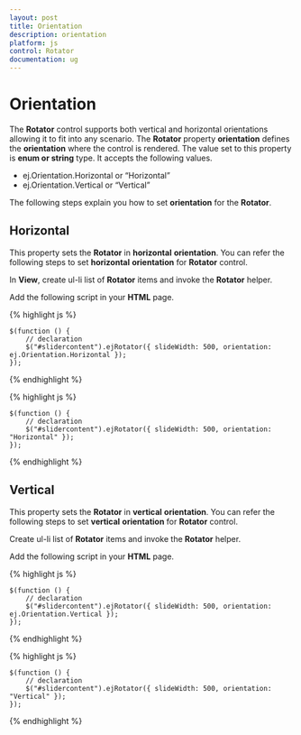 ```yaml
---
layout: post
title: Orientation
description: orientation
platform: js
control: Rotator
documentation: ug
---
```


# Orientation

The **Rotator** control supports both vertical and horizontal orientations allowing it to fit into any scenario. The **Rotator** property **orientation** defines the **orientation** where the control is rendered. The value set to this property is **enum or string** type. It accepts the following values.

* ej.Orientation.Horizontal or “Horizontal”
* ej.Orientation.Vertical  or “Vertical”

The following steps explain you how to set **orientation** for the **Rotator**.

## Horizontal

This property sets the **Rotator** in **horizontal** **orientation**. You can refer the following steps to set **horizontal** **orientation** for **Rotator** control.

 In **View**, create ul-li list of **Rotator** items and invoke the **Rotator** helper.

 Add the following script in your **HTML** page.


  {% highlight js %}

    $(function () {
        // declaration
        $("#slidercontent").ejRotator({ slideWidth: 500, orientation: ej.Orientation.Horizontal });
    });
 
  {% endhighlight %}
  
  
  {% highlight js %}

  
  	
    $(function () {
        // declaration
        $("#slidercontent").ejRotator({ slideWidth: 500, orientation: "Horizontal" });
    });
	


  {% endhighlight %}


## Vertical

This property sets the **Rotator** in **vertical** **orientation**. You can refer the following steps to set **vertical** **orientation** for **Rotator** control.

 Create ul-li list of **Rotator** items and invoke the **Rotator** helper.

 Add the following script in your **HTML** page.



  {% highlight js %}

  	

    $(function () {
        // declaration
        $("#slidercontent").ejRotator({ slideWidth: 500, orientation: ej.Orientation.Vertical });
    });
	

  {% endhighlight %}
  
  
  {% highlight js %}

  

    $(function () {
        // declaration
        $("#slidercontent").ejRotator({ slideWidth: 500, orientation: "Vertical" });
    });
	

  {% endhighlight %}

